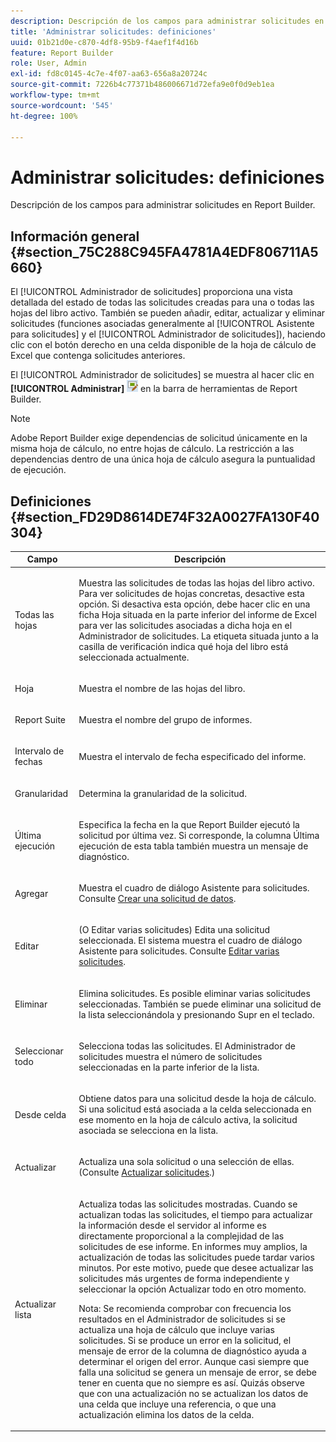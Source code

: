 ```yaml
---
description: Descripción de los campos para administrar solicitudes en Report Builder.
title: 'Administrar solicitudes: definiciones'
uuid: 01b21d0e-c870-4df8-95b9-f4aef1f4d16b
feature: Report Builder
role: User, Admin
exl-id: fd8c0145-4c7e-4f07-aa63-656a8a20724c
source-git-commit: 7226b4c77371b486006671d72efa9e0f0d9eb1ea
workflow-type: tm+mt
source-wordcount: '545'
ht-degree: 100%

---
```


# Administrar solicitudes: definiciones

Descripción de los campos para administrar solicitudes en Report Builder.

## Información general {#section_75C288C945FA4781A4EDF806711A5660}

El [!UICONTROL Administrador de solicitudes] proporciona una vista detallada del estado de todas las solicitudes creadas para una o todas las hojas del libro activo. También se pueden añadir, editar, actualizar y eliminar solicitudes (funciones asociadas generalmente al [!UICONTROL Asistente para solicitudes] y el [!UICONTROL Administrador de solicitudes]), haciendo clic con el botón derecho en una celda disponible de la hoja de cálculo de Excel que contenga solicitudes anteriores.

El [!UICONTROL Administrador de solicitudes] se muestra al hacer clic en **[!UICONTROL Administrar]** ![](assets/edit_request.gif) en la barra de herramientas de Report Builder.

>[!NOTE]
>
>Adobe Report Builder exige dependencias de solicitud únicamente en la misma hoja de cálculo, no entre hojas de cálculo. La restricción a las dependencias dentro de una única hoja de cálculo asegura la puntualidad de ejecución.

## Definiciones {#section_FD29D8614DE74F32A0027FA130F40304}

<table id="table_0880204181074BDBBA37E3DF2972A672"> 
 <thead> 
  <tr> 
   <th colname="col1" class="entry"> Campo </th> 
   <th colname="col2" class="entry"> Descripción </th> 
  </tr> 
 </thead>
 <tbody> 
  <tr> 
   <td colname="col1"> <p>Todas las hojas </p> </td> 
   <td colname="col2"> <p>Muestra las solicitudes de todas las hojas del libro activo. Para ver solicitudes de hojas concretas, desactive esta opción. Si desactiva esta opción, debe hacer clic en una ficha Hoja situada en la parte inferior del informe de Excel para ver las solicitudes asociadas a dicha hoja en el <span class="wintitle">Administrador de solicitudes</span>. La etiqueta situada junto a la casilla de verificación indica qué hoja del libro está seleccionada actualmente. </p> </td> 
  </tr> 
  <tr> 
   <td colname="col1"> <p>Hoja </p> </td> 
   <td colname="col2"> <p>Muestra el nombre de las hojas del libro. </p> </td> 
  </tr> 
  <tr> 
   <td colname="col1"> <p>Report Suite </p> </td> 
   <td colname="col2"> <p>Muestra el nombre del grupo de informes. </p> </td> 
  </tr> 
  <tr> 
   <td colname="col1"> <p>Intervalo de fechas </p> </td> 
   <td colname="col2"> <p>Muestra el intervalo de fecha especificado del informe. </p> </td> 
  </tr> 
  <tr> 
   <td colname="col1"> <p>Granularidad </p> </td> 
   <td colname="col2"> <p>Determina la granularidad de la solicitud. </p> </td> 
  </tr> 
  <tr> 
   <td colname="col1"> <p> Última ejecución </p> </td> 
   <td colname="col2"> <p>Especifica la fecha en la que Report Builder ejecutó la solicitud por última vez. Si corresponde, la columna <span class="wintitle">Última ejecución</span> de esta tabla también muestra un mensaje de diagnóstico. </p> </td> 
  </tr> 
  <tr> 
   <td colname="col1"> <p>Agregar </p> </td> 
   <td colname="col2"> <p>Muestra el cuadro de diálogo Asistente para solicitudes. Consulte <a href="/help/analyze/report-builder/data-requests/t-create-a-data-request.md"   >Crear una solicitud de datos</a>. </p> </td> 
  </tr> 
  <tr> 
   <td colname="col1"> <p>Editar </p> </td> 
   <td colname="col2"> <p> (O Editar varias solicitudes) Edita una solicitud seleccionada. El sistema muestra el cuadro de diálogo <span class="wintitle">Asistente para solicitudes</span>. Consulte <a href="/help/analyze/report-builder/manage-requests/t-edit-multiple-requests.md"   >Editar varias solicitudes</a>. </p> </td> 
  </tr> 
  <tr> 
   <td colname="col1"> <p>Eliminar </p> </td> 
   <td colname="col2"> <p>Elimina solicitudes. Es posible eliminar varias solicitudes seleccionadas. También se puede eliminar una solicitud de la lista seleccionándola y presionando Supr en el teclado. </p> </td> 
  </tr> 
  <tr> 
   <td colname="col1"> <p> Seleccionar todo </p> </td> 
   <td colname="col2"> <p>Selecciona todas las solicitudes. El <span class="wintitle">Administrador de solicitudes</span> muestra el número de solicitudes seleccionadas en la parte inferior de la lista. </p> </td> 
  </tr> 
  <tr> 
   <td colname="col1"> <p>Desde celda </p> </td> 
   <td colname="col2"> <p>Obtiene datos para una solicitud desde la hoja de cálculo. Si una solicitud está asociada a la celda seleccionada en ese momento en la hoja de cálculo activa, la solicitud asociada se selecciona en la lista. </p> </td> 
  </tr> 
  <tr> 
   <td colname="col1"> <p> Actualizar </p> </td> 
   <td colname="col2"> <p>Actualiza una sola solicitud o una selección de ellas. (Consulte <a href="/help/analyze/report-builder/manage-requests/t-refresh-a-request.md"   > Actualizar solicitudes</a>.) </p> </td> 
  </tr> 
  <tr> 
   <td colname="col1"> <p>Actualizar lista </p> </td> 
   <td colname="col2"> <p>Actualiza todas las solicitudes mostradas. Cuando se actualizan todas las solicitudes, el tiempo para actualizar la información desde el servidor al informe es directamente proporcional a la complejidad de las solicitudes de ese informe. En informes muy amplios, la actualización de todas las solicitudes puede tardar varios minutos. Por este motivo, puede que desee actualizar las solicitudes más urgentes de forma independiente y seleccionar la opción <span class="wintitle">Actualizar todo</span> en otro momento. </p> <p> <p>Nota: Se recomienda comprobar con frecuencia los resultados en el <span class="wintitle">Administrador de solicitudes</span> si se actualiza una hoja de cálculo que incluye varias solicitudes. Si se produce un error en la solicitud, el mensaje de error de la columna de diagnóstico ayuda a determinar el origen del error. Aunque casi siempre que falla una solicitud se genera un mensaje de error, se debe tener en cuenta que no siempre es así. Quizás observe que con una actualización no se actualizan los datos de una celda que incluye una referencia, o que una actualización elimina los datos de la celda. </p> </p> </td> 
  </tr> 
 </tbody> 
</table>
